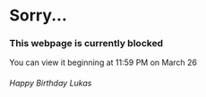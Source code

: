 # Sorry...
### This webpage is currently blocked
You can view it beginning at 11:59 PM on March 26
###### Happy Birthday Lukas
